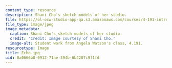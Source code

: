 ```yaml
---
content_type: resource
description: Shani Cho's sketch models of her studio.
file: https://ol-ocw-studio-app-qa.s3.amazonaws.com/courses/4-191-introduction-to-integrated-design-fall-2006/0a0666b0091271ae394b6b4207c9f1fd_Echo.jpg
file_type: image/jpeg
image_metadata:
  caption: Shani Cho's sketch models of her studio.
  credit: 'Credit: Image courtesy of Shani Cho.'
  image-alt: Student work from Angela Watson's class, 4.191.
resourcetype: Image
title: Echo.jpg
uid: 0a0666b0-0912-71ae-394b-6b4207c9f1fd
---
```

